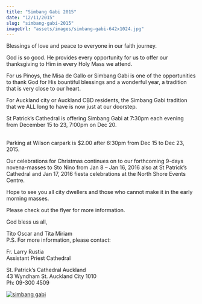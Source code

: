 ```yaml
---
title: "Simbang Gabi 2015"
date: "12/11/2015"
slug: "simbang-gabi-2015"
imageUrl: "assets/images/simbang-gabi-642x1024.jpg"
---
```


Blessings of love and peace to everyone in our faith journey.

God is so good. He provides every opportunity for us to offer our thanksgiving to Him in every Holy Mass we attend.

For us Pinoys, the Misa de Gallo or Simbang Gabi is one of the opportunities to thank God for His bountiful blessings and a wonderful year, a tradition that is very close to our heart.

For Auckland city or Auckland CBD residents, the Simbang Gabi tradition that we ALL long to have is now just at our doorstep.

St Patrick’s Cathedral is offering Simbang Gabi at 7:30pm each evening from December 15 to 23, 7:00pm on Dec 20.

[  
](http://santonino-nz.org/wp-content/uploads/2015/11/simbang-gabi.jpg)Parking at Wilson carpark is $2.00 after 6:30pm from Dec 15 to Dec 23, 2015.

Our celebrations for Christmas continues on to our forthcoming 9-days novena-masses to Sto Nino from Jan 8 – Jan 16, 2016 also at St Patrick’s Cathedral and Jan 17, 2016 fiesta celebrations at the North Shore Events Centre.

Hope to see you all city dwellers and those who cannot make it in the early morning masses.

Please check out the flyer for more information.

God bless us all,

Tito Oscar and Tita Miriam  
P.S. For more information, please contact:

Fr. Larry Rustia  
Assistant Priest Cathedral

St. Patrick’s Cathedral Auckland  
43 Wyndham St. Auckland City 1010  
Ph: 09-300 4509

[![simbang gabi](https://i0.wp.com/santonino-nz.org/wp-content/uploads/2015/11/simbang-gabi-642x1024.jpg?resize=642%2C1024)](https://i0.wp.com/santonino-nz.org/wp-content/uploads/2015/11/simbang-gabi.jpg)